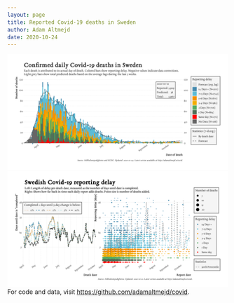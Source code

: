 ```yaml
---
layout: page
title: Reported Covid-19 deaths in Sweden
author: Adam Altmejd
date: 2020-10-24
---
```


![Graph of Swedish Covid-19 deaths with reporting delay.](deaths_lag_sweden_2020-10-24.png "Swedish Covid-19 deaths.")
![Graph of Swedish Covid-19 reporting delay in daily deaths.](lag_trend_sweden_2020-10-24.png "Trend in Swedish Covid-19 mortality reporting delay.")
For code and data, visit <https://github.com/adamaltmejd/covid>.
